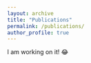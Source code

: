 ```yaml
---
layout: archive
title: "Publications"
permalink: /publications/
author_profile: true
---
```


I am working on it! 😂

<!--{% if author.googlescholar %}
  You can also find my articles on <u><a href="{{author.googlescholar}}">my Google Scholar profile</a>.</u>
{% endif %}

{% include base_path %}

{% for post in site.publications reversed %}
  {% include archive-single.html %}
{% endfor %}-->
